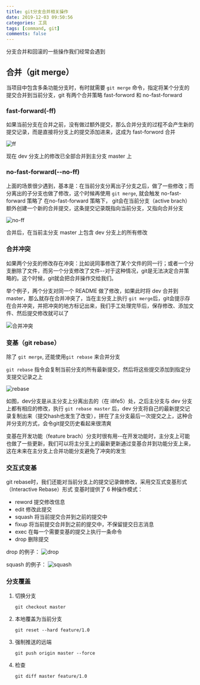 ```yaml
---
title: git分支合并相关操作
date: 2019-12-03 09:50:56
categories: 工具
tags: [command, git]
comments: false
---
```


分支合并和回滚的一些操作我们经常会遇到
<!-- more -->

## 合并（git merge）

当项目中包含多条功能分支时，有时就需要 `git merge` 命令，指定将某个分支的提交合并到当前分支，git 有两个合并策略 fast-forword 和 no-fast-forward

### fast-forward(-ff)

如果当前分支在合并之前，没有做过额外提交，那么合并分支的过程不会产生新的提交记录，而是直接将分支上的提交添加进来，这成为 fast-forword 合并

![ff](https://mmbiz.qpic.cn/mmbiz_gif/meG6Vo0MeviaPS2ZgOV7sV3qpnhsB4LFOtuyKTBrtvK9POh0ZicUNyIXv0ibWLFrc3LicMicWlicFhqlUV5qLcC0t1tw/640?wx_fmt=gif&tp=webp&wxfrom=5&wx_lazy=1)

现在 dev 分支上的修改已全部合并到主分支 master 上

### no-fast-forward(--no-ff)

上面的场景很少遇到，基本是：在当前分支分离出子分支之后，做了一些修改；而分离出的子分支也做了修改，这个时候再使用 `git merge`, 就会触发 no-fast-forward 策略了
在no-fast-forward 策略下， git会在当前分支（active brach）额外创建一个新的合并提交，这条提交记录既指向当前分支，又指向合并分支

![no-ff](https://mmbiz.qpic.cn/mmbiz_gif/meG6Vo0MeviaPS2ZgOV7sV3qpnhsB4LFOovc8FicicdbGMeIPQt2bFCq8xmucibxsQ7zWib2g8NDW5GWRq2arZ6sktA/640?wx_fmt=gif&tp=webp&wxfrom=5&wx_lazy=1)

合并后，在当前主分支 master 上包含 dev 分支上的所有修改

### 合并冲突

如果两个分支的修改存在冲突：比如说同事修改了某个文件的同一行；或者一个分支删除了文件，而另一个分支修改了文件--对于这种情况，git是无法决定合并策略的。这个时候，git就会把合并操作交给我们。

举个例子，两个分支对同一个 README 做了修改，如果此时将 dev 合并到master，那么就存在合并冲突了，当在主分支上执行 `git merge`后，git会提示存在合并冲突，并把冲突的地方标记出来，我们手工处理完毕后，保存修改、添加文件、然后提交修改就可以了

![合并冲突](https://mmbiz.qpic.cn/mmbiz_gif/meG6Vo0MeviaPS2ZgOV7sV3qpnhsB4LFOl4iaZmrUk2neawldGKz1LguRiaYtQQTFL4PzTwebj5GRfmW8UmOjL5TQ/640?wx_fmt=gif&tp=webp&wxfrom=5&wx_lazy=1)


### 变基（git rebase）

除了 `git merge`, 还能使用`git rebase` 来合并分支

`git rebase` 指令会复制当前分支的所有最新提交，然后将这些提交添加到指定分支提交记录之上

![rebase](https://mmbiz.qpic.cn/mmbiz_gif/meG6Vo0MeviaPS2ZgOV7sV3qpnhsB4LFOs1pbHgKho3v46GZhMre3BDX1JHVicL4lTlzKOmVfpwiaqRdwVGZ9WsFA/640?wx_fmt=gif&tp=webp&wxfrom=5&wx_lazy=1)

如图，dev分支是从主分支上分离出去的（在 i8fe5）处，之后主分支与 dev 分支上都有相应的修改，执行 `git rebase master` 后，dev 分支将自己的最新提交记录复制出来（提交hash也发生了改变），拼在了主分支最后一次提交之上，这种合并分支的方式，会令git提交历史看起来很清爽

变基在开发功能（feature brach）分支时很有用--在开发功能时，主分支上可能也做了一些更新，我们可以将主分支上的最新更新通过变基合并到功能分支上来，这在未来在主分支上合并功能分支避免了冲突的发生

### 交互式变基

git rebase时，我们还能对当前分支上的提交记录做修改，采用交互式变基形式（Interactive Rebase）形式
变基时提供了 6 种操作模式：
- reword 提交修改信息
- edit 修改此提交
- squash 将当前提交合并到之前的提交中
- fixup 将当前提交合并到之前的提交中，不保留提交日志消息
- exec 在每一个需要变基的提交上执行一条命令
- drop 删除提交
  
drop 的例子：
![drop](https://mmbiz.qpic.cn/mmbiz_gif/meG6Vo0MeviaPS2ZgOV7sV3qpnhsB4LFOBnJ7NwOgrzMIhcKXsME3PiaIaoVQyuNpUyduZk1CZ5s6SLfec8zfONA/640?wx_fmt=gif&tp=webp&wxfrom=5&wx_lazy=1)

squash 的例子：
![squash](https://mmbiz.qpic.cn/mmbiz_gif/meG6Vo0MeviaPS2ZgOV7sV3qpnhsB4LFOfOgVv8QmLumCzyvHzLutYBgWY5u1buC2ibGibfn8b7LLFg7bM92uB97g/640?wx_fmt=gif&tp=webp&wxfrom=5&wx_lazy=1)


### 分支覆盖

1.  切换分支

        git checkout master

2.  本地覆盖为当前分支

        git reset --hard feature/1.0

3.  强制推送的远端

        git push origin master --force

4.  检查

        git diff master feature/1.0